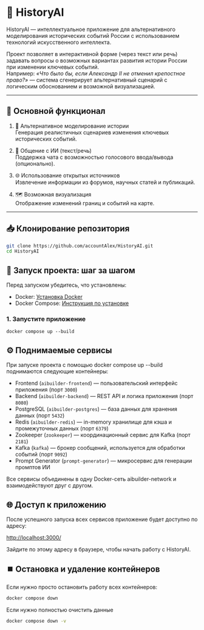 # 🧠 HistoryAI

HistoryAI — интеллектуальное приложение для альтернативного моделирования исторических событий России с использованием технологий искусственного интеллекта.

Проект позволяет в интерактивной форме (через текст или речь) задавать вопросы о возможных вариантах развития истории России при изменении ключевых событий.  
Например: _«Что было бы, если Александр II не отменил крепостное право?»_ — система сгенерирует альтернативный сценарий с логическим обоснованием и возможной визуализацией.

---

## 🔧 Основной функционал

1. 🧭 Альтернативное моделирование истории  
   Генерация реалистичных сценариев изменения ключевых исторических событий.

2. 💬 Общение с ИИ (текст/речь)  
   Поддержка чата с возможностью голосового ввода/вывода (опционально).

3. 🌐 Использование открытых источников  
   Извлечение информации из форумов, научных статей и публикаций.

4. 🗺️ Возможная визуализация  
   Отображение изменений границ и событий на карте.

---

## 📥 Клонирование репозитория

```bash
git clone https://github.com/accountAlex/HistoryAI.git
cd HistoryAI
```
## 🚀 Запуск проекта: шаг за шагом

Перед запуском убедитесь, что установлены:

- Docker: [Установка Docker](https://docs.docker.com/get-docker/)
- Docker Compose: [Инструкция по установке](https://docs.docker.com/compose/install/)

### 1. Запустите приложение
```ampsql
docker compose up --build
```
## ⚙️ Поднимаемые сервисы

При запуске проекта с помощью docker compose up --build поднимаются следующие контейнеры:

- Frontend (`aibuilder-frontend`) — пользовательский интерфейс приложения (порт `3000`)
- Backend (`aibuilder-backend`) — REST API и логика приложения (порт `8080`)
- PostgreSQL (`aibuilder-postgres`) — база данных для хранения данных (порт `5432`)
- Redis (`aibuilder-redis`) — in-memory хранилище для кэша и промежуточных данных (порт `6379`)
- Zookeeper (`zookeeper`) — координационный сервис для Kafka (порт `2181`)
- Kafka (`kafka`) — брокер сообщений, используется для обработки событий (порт `9092`)
- Prompt Generator (`prompt-generator`) — микросервис для генерации промптов ИИ

Все сервисы объединены в одну Docker-сеть aibuilder-network и взаимодействуют друг с другом.

## 🌐 Доступ к приложению

После успешного запуска всех сервисов приложение будет доступно по адресу:

[http://localhost:3000/](http://localhost:3000/)

Зайдите по этому адресу в браузере, чтобы начать работу с HistoryAI.



## ⏹️ Остановка и удаление контейнеров



Если нужно просто остановить работу всех контейнеров:

```bash
docker compose down
```
Если нужно полностью очистить данные 

```bash
docker compose down -v
```
